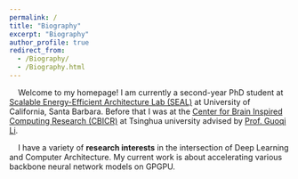 ```yaml
---
permalink: /
title: "Biography"
excerpt: "Biography"
author_profile: true
redirect_from: 
  - /Biography/
  - /Biography.html
---
```


&nbsp; &nbsp;  Welcome to my homepage! I am currently a second-year PhD student at [Scalable Energy-Efficient Architecture Lab (SEAL)](https://seal.ece.ucsb.edu) at University of California, Santa Barbara. Before that I was at the [Center for Brain Inspired Computing Research (CBICR)](https://www.cbicr.tsinghua.edu.cn/english/) at Tsinghua university advised by [Prof. Guoqi Li](http://faculty.dpi.tsinghua.edu.cn/liguoqi.html).<br>

&nbsp; &nbsp; I have a variety of **research interests** in the intersection of Deep Learning and Computer Architecture. My current work is about accelerating various backbone neural network models on GPGPU.
